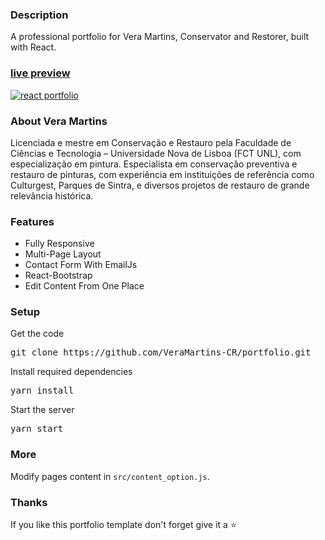 ### Description

A professional portfolio for Vera Martins, Conservator and Restorer, built with React. 

### [live preview](https://VeraMartins-CR.github.io/portfolio/)

[![react portfolio](src/assets/images/react%20portfolio%20gif.gif)](https://VeraMartins-CR.github.io/portfolio/)

### About Vera Martins

Licenciada e mestre em Conservação e Restauro pela Faculdade de Ciências e Tecnologia – Universidade Nova de Lisboa (FCT UNL), com especialização em pintura. Especialista em conservação preventiva e restauro de pinturas, com experiência em instituições de referência como Culturgest, Parques de Sintra, e diversos projetos de restauro de grande relevância histórica.

### Features

- Fully Responsive
- Multi-Page Layout
- Contact Form With EmailJs
- React-Bootstrap
- Edit Content From One Place

### Setup

Get the code

<pre>git clone https://github.com/VeraMartins-CR/portfolio.git</pre>
 
Install required dependencies

<pre>yarn install</pre>


Start the server

<pre>yarn start</pre>

### More

Modify pages content in  `src/content_option.js`.

### Thanks

If you like this portfolio template don't forget give it a ⭐ 

